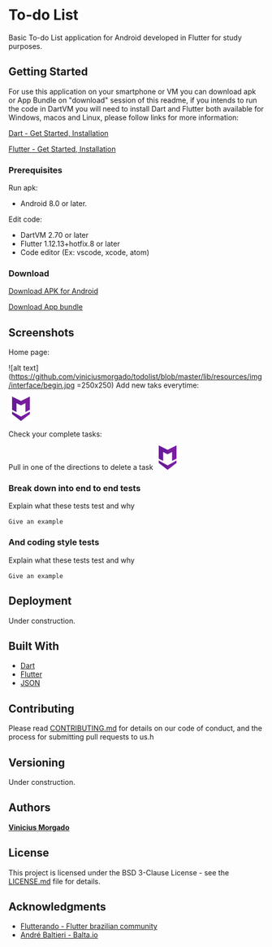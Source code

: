 # To-do List

Basic To-do List application for Android developed in Flutter for study purposes.

## Getting Started

For use this application on your smartphone or VM you can download apk or App Bundle on "download" session of this readme, if you intends to run the code in DartVM you will need to install Dart and Flutter both available for Windows, macos and Linux, please follow links for more information:

[Dart - Get Started, Installation](https://dart.dev/get-dart)

[Flutter - Get Started, Installation](https://flutter.dev/docs/get-started/install)

### Prerequisites

Run apk:
* Android 8.0 or later.

Edit code:
* DartVM 2.70 or later
* Flutter 1.12.13+hotfix.8 or later
* Code editor (Ex: vscode, xcode, atom)

### Download

[Download APK for Android]()

[Download App bundle]()

## Screenshots

Home page:

![alt text](https://github.com/viniciusmorgado/todolist/blob/master/lib/resources/img/interface/begin.jpg =250x250) Add new taks everytime:

![alt text](https://github.com/adam-p/markdown-here/raw/master/src/common/images/icon48.png "Logo Title Text 1")

Check your complete tasks:

Pull in one of the directions to delete a task
![alt text](https://github.com/adam-p/markdown-here/raw/master/src/common/images/icon48.png "Logo Title Text 1")

### Break down into end to end tests

Explain what these tests test and why

```
Give an example
```

### And coding style tests

Explain what these tests test and why

```
Give an example
```

## Deployment

Under construction.

## Built With

* [Dart](https://dart.dev/)
* [Flutter](https://flutter.dev/)
* [JSON](https://www.json.org/json-en.html)

## Contributing

Please read [CONTRIBUTING.md](https://github.com/viniciusmorgado/todolist/blob/master/CONTRIBUTING.md) for details on our code of conduct, and the process for submitting pull requests to us.h

## Versioning

Under construction.

## Authors

[**Vinicius Morgado**](https://github.com/viniciusmorgado)

## License

This project is licensed under the BSD 3-Clause License - see the [LICENSE.md](LICENSE.md) file for details.

## Acknowledgments

* [Flutterando - Flutter brazilian community](https://flutterando.com.br/)
* [André Baltieri - Balta.io](https://balta.io/)
